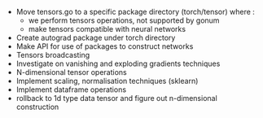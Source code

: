 - Move tensors.go to a specific package directory (torch/tensor) where :
    - we perform tensors operations, not supported by gonum
    - make tensors compatible with neural networks
- Create autograd package under torch directory
- Make API for use of packages to construct networks
- Tensors broadcasting
- Investigate on vanishing and exploding gradients techniques
- N-dimensional tensor operations
- Implement scaling, normalisation techniques (sklearn)
- Implement dataframe operations
- rollback to 1d type data tensor and figure out n-dimensional construction